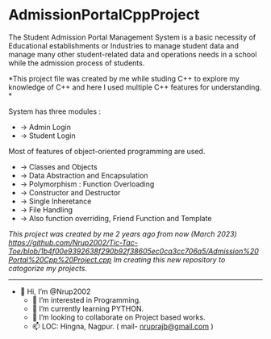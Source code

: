 # AdmissionPortalCppProject
The Student Admission Portal Management System is a basic necessity of Educational establishments or Industries to manage student data and manage many other student-related data and operations needs in a school while the admission process of students.

*This project file was created by me while studing C++ to explore my knowledge of C++ and here I used multiple C++ features for understanding. *

System has three modules :
-   -> Admin   Login
-   -> Student Login
   
Most of features of object-oriented programming are used.
-   -> Classes and Objects
-   -> Data Abstraction and Encapsulation
-   -> Polymorphism : Function Overloading
-   -> Constructor and Destructor
-   -> Single Inheretance
-   -> File Handling
-   -> Also function overriding, Friend Function and Template
   
*This project was created by me 2 years ago from now (March 2023) https://github.com/Nrup2002/Tic-Tac-Toe/blob/1b4f00e9392638f290b92f38605ec0ca3cc706a5/Admission%20Portal%20Cpp%20Project.cpp
Im creating this new repository to catogorize my projects.*
   
   ---------------------------------------------------------------------
   
- 👋 Hi, I’m @Nrup2002
   - 👀 I’m interested in Programming.
   - 🌱 I’m currently learning PYTHON.
   - 💞️ I’m looking to collaborate on Project based works.
   - 📫 LOC: Hingna, Nagpur. ( mail- nruprajb@gmail.com )
